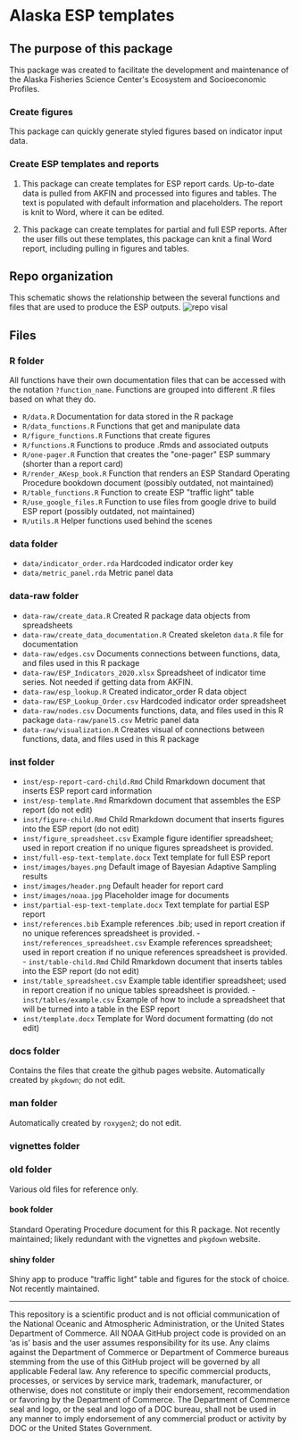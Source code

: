 # Alaska ESP templates

## The purpose of this package

This package was created to facilitate the development and maintenance of the Alaska Fisheries Science Center's Ecosystem and Socioeconomic Profiles.

### Create figures

This package can quickly generate styled figures based on indicator input data.

### Create ESP templates and reports

1. This package can create templates for ESP report cards. Up-to-date data is pulled from AKFIN and processed into figures and tables. The text is populated with default information and placeholders. The report is knit to Word, where it can be edited.

2. This package can create templates for partial and full ESP reports. After the user fills out these templates, this package can knit a final Word report, including pulling in figures and tables. 

## Repo organization

This schematic shows the relationship between the several functions and files that are used to produce the ESP outputs.
![repo visal]("images/pkg_visual.png")

## Files

### R folder

All functions have their own documentation files that can be accessed with the notation `?function_name`. Functions are grouped into different .R files based on what they do.

- `R/data.R` Documentation for data stored in the R package                                                                                  
- `R/data_functions.R` Functions that get and manipulate data                                                                        
- `R/figure_functions.R` Functions that create figures                                                                      
- `R/functions.R` Functions to produce .Rmds and associated outputs                                                                            
- `R/one-pager.R` Function that creates the "one-pager" ESP summary (shorter than a report card)
- `R/render_AKesp_book.R` Function that renders an ESP Standard Operating Procedure bookdown document (possibly outdated, not maintained)
- `R/table_functions.R` Function to create ESP "traffic light" table                                                                       
- `R/use_google_files.R` Function to use files from google drive to build ESP report (possibly outdated, not maintained)  
- `R/utils.R` Helper functions used behind the scenes                        

### data folder
- `data/indicator_order.rda` Hardcoded indicator order key                                                                  
- `data/metric_panel.rda` Metric panel data 

### data-raw folder
- `data-raw/create_data.R` Created R package data objects from spreadsheets                                                                   
- `data-raw/create_data_documentation.R` Created skeleton `data.R` file for documentation                                                      
- `data-raw/edges.csv` Documents connections between functions, data, and files used in this R package
- `data-raw/ESP_Indicators_2020.xlsx` Spreadsheet of indicator time series. Not needed if getting data from AKFIN.
- `data-raw/esp_lookup.R` Created indicator_order R data object                                                                     
- `data-raw/ESP_Lookup_Order.csv` Hardcoded indicator order spreadsheet                                                             
- `data-raw/nodes.csv` Documents functions, data, and files used in this R package
 `data-raw/panel5.csv` Metric panel data                                                                      
- `data-raw/visualization.R` Creates visual of connections between functions, data, and files used in this R package 

### inst folder
- `inst/esp-report-card-child.Rmd` Child Rmarkdown document that inserts ESP report card information
- `inst/esp-template.Rmd` Rmarkdown document that assembles the ESP report (do not edit)
- `inst/figure-child.Rmd` Child Rmarkdown document that inserts figures into the ESP report (do not edit)
- `inst/figure_spreadsheet.csv` Example figure identifier spreadsheet; used in report creation if no unique figures spreadsheet is provided.  
- `inst/full-esp-text-template.docx` Text template for full ESP report                                                          
- `inst/images/bayes.png` Default image of Bayesian Adaptive Sampling results                                                                     
- `inst/images/header.png` Default header for report card                                                                    
- `inst/images/noaa.jpg` Placeholder image for documents                                                                     
- `inst/partial-esp-text-template.docx` Text template for partial ESP report                                                       
- `inst/references.bib` Example references .bib; used in report creation if no unique references spreadsheet is provided.                               - `inst/references_spreadsheet.csv` Example references spreadsheet; used in report creation if no unique references spreadsheet is provided.            - `inst/table-child.Rmd` Child Rmarkdown document that inserts tables into the ESP report (do not edit)
- `inst/table_spreadsheet.csv` Example table identifier spreadsheet; used in report creation if no unique tables spreadsheet is provided.               - `inst/tables/example.csv` Example of how to include a spreadsheet that will be turned into a table in the ESP report
- `inst/template.docx` Template for Word document formatting (do not edit)

### docs folder

Contains the files that create the github pages website. Automatically created by `pkgdown`; do not edit.

### man folder

Automatically created by `roxygen2`; do not edit.

### vignettes folder

### old folder

Various old files for reference only.

#### book folder

Standard Operating Procedure document for this R package. Not recently maintained; likely redundant with the vignettes and `pkgdown` website.

#### shiny folder

Shiny app to produce "traffic light" table and figures for the stock of choice. Not recently maintained. 


-----
This repository is a scientific product and is not official communication of the National Oceanic and
Atmospheric Administration, or the United States Department of Commerce. All NOAA GitHub project code is
provided on an ‘as is’ basis and the user assumes responsibility for its use. Any claims against the Department of
Commerce or Department of Commerce bureaus stemming from the use of this GitHub project will be governed
by all applicable Federal law. Any reference to specific commercial products, processes, or services by service
mark, trademark, manufacturer, or otherwise, does not constitute or imply their endorsement, recommendation or
favoring by the Department of Commerce. The Department of Commerce seal and logo, or the seal and logo of a
DOC bureau, shall not be used in any manner to imply endorsement of any commercial product or activity by
DOC or the United States Government.
